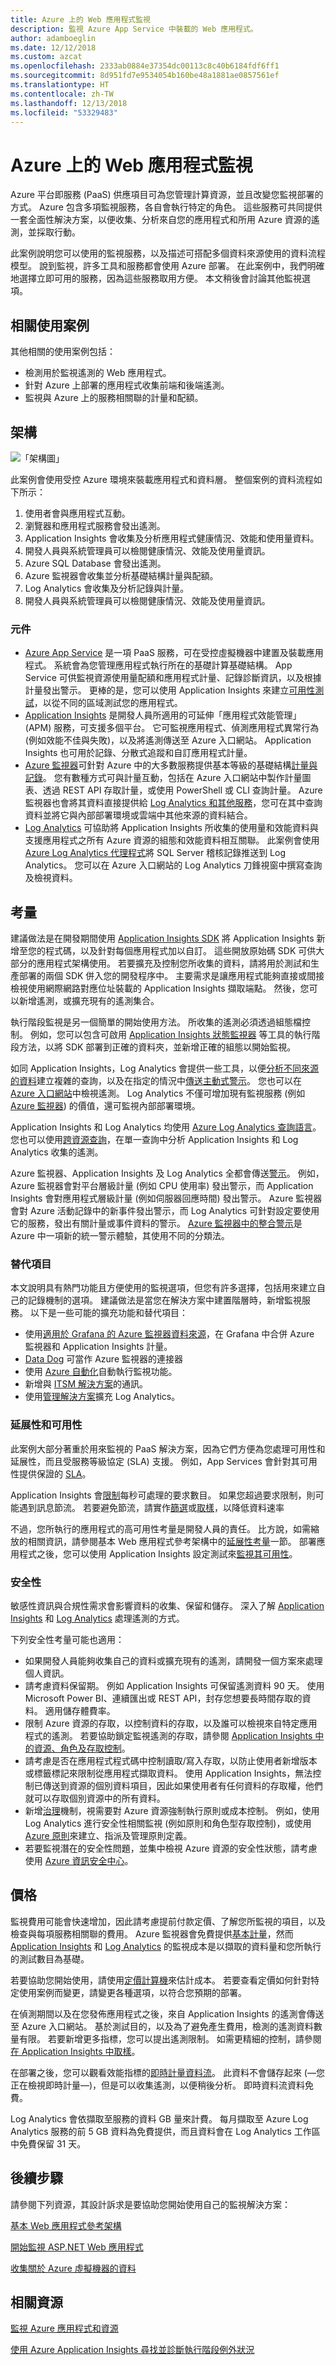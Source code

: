 ```yaml
---
title: Azure 上的 Web 應用程式監視
description: 監視 Azure App Service 中裝載的 Web 應用程式。
author: adamboeglin
ms.date: 12/12/2018
ms.custom: azcat
ms.openlocfilehash: 2333ab0884e37354dc00113c8c40b6184fdf6ff1
ms.sourcegitcommit: 8d951fd7e9534054b160be48a1881ae0857561ef
ms.translationtype: HT
ms.contentlocale: zh-TW
ms.lasthandoff: 12/13/2018
ms.locfileid: "53329483"
---
```

# <a name="web-application-monitoring-on-azure"></a>Azure 上的 Web 應用程式監視

Azure 平台即服務 (PaaS) 供應項目可為您管理計算資源，並且改變您監視部署的方式。 Azure 包含多項監視服務，各自會執行特定的角色。 這些服務可共同提供一套全面性解決方案，以便收集、分析來自您的應用程式和所用 Azure 資源的遙測，並採取行動。

此案例說明您可以使用的監視服務，以及描述可搭配多個資料來源使用的資料流程模型。 說到監視，許多工具和服務都會使用 Azure 部署。 在此案例中，我們明確地選擇立即可用的服務，因為這些服務取用方便。 本文稍後會討論其他監視選項。

## <a name="relevant-use-cases"></a>相關使用案例

其他相關的使用案例包括：

- 檢測用於監視遙測的 Web 應用程式。
- 針對 Azure 上部署的應用程式收集前端和後端遙測。
- 監視與 Azure 上的服務相關聯的計量和配額。

## <a name="architecture"></a>架構

![「架構圖」](./images/architecture-diagram-app-monitoring.svg)

此案例會使用受控 Azure 環境來裝載應用程式和資料層。 整個案例的資料流程如下所示：

1. 使用者會與應用程式互動。
2. 瀏覽器和應用程式服務會發出遙測。
3. Application Insights 會收集及分析應用程式健康情況、效能和使用量資料。
4. 開發人員與系統管理員可以檢閱健康情況、效能及使用量資訊。
5. Azure SQL Database 會發出遙測。
6. Azure 監視器會收集並分析基礎結構計量與配額。
7. Log Analytics 會收集及分析記錄與計量。
8. 開發人員與系統管理員可以檢閱健康情況、效能及使用量資訊。

### <a name="components"></a>元件

- [Azure App Service](/azure/app-service/) 是一項 PaaS 服務，可在受控虛擬機器中建置及裝載應用程式。 系統會為您管理應用程式執行所在的基礎計算基礎結構。 App Service 可供監視資源使用量配額和應用程式計量、記錄診斷資訊，以及根據計量發出警示。 更棒的是，您可以使用 Application Insights 來建立[可用性測試][availability-tests]，以從不同的區域測試您的應用程式。
- [Application Insights][application-insights] 是開發人員所適用的可延伸「應用程式效能管理」(APM) 服務，可支援多個平台。 它可監視應用程式、偵測應用程式異常行為 (例如效能不佳與失敗)，以及將遙測傳送至 Azure 入口網站。 Application Insights 也可用於記錄、分散式追蹤和自訂應用程式計量。
- [Azure 監視器][azure-monitor]可針對 Azure 中的大多數服務提供基本等級的基礎結構[計量與記錄][metrics]。 您有數種方式可與計量互動，包括在 Azure 入口網站中製作計量圖表、透過 REST API 存取計量，或使用 PowerShell 或 CLI 查詢計量。 Azure 監視器也會將其資料直接提供給 [Log Analytics 和其他服務]，您可在其中查詢資料並將它與內部部署環境或雲端中其他來源的資料結合。
- [Log Analytics][log-analytics] 可協助將 Application Insights 所收集的使用量和效能資料與支援應用程式之所有 Azure 資源的組態和效能資料相互關聯。 此案例會使用 [Azure Log Analytics 代理程式][Azure Log Analytics agent]將 SQL Server 稽核記錄推送到 Log Analytics。 您可以在 Azure 入口網站的 Log Analytics 刀鋒視窗中撰寫查詢及檢視資料。

## <a name="considerations"></a>考量

建議做法是在開發期間使用 [Application Insights SDK][Application Insights SDKs] 將 Application Insights 新增至您的程式碼，以及針對每個應用程式加以自訂。 這些開放原始碼 SDK 可供大部分的應用程式架構使用。 若要擴充及控制您所收集的資料，請將用於測試和生產部署的兩個 SDK 併入您的開發程序中。 主要需求是讓應用程式能夠直接或間接檢視使用網際網路對應位址裝載的 Application Insights 擷取端點。 然後，您可以新增遙測，或擴充現有的遙測集合。

執行階段監視是另一個簡單的開始使用方法。 所收集的遙測必須透過組態檔控制。 例如，您可以包含可啟用 [Application Insights 狀態監視器][Application Insights Status Monitor] 等工具的執行階段方法，以將 SDK 部署到正確的資料夾，並新增正確的組態以開始監視。

如同 Application Insights，Log Analytics 會提供一些工具，以便[分析不同來源的資料][analyzing data across sources]建立複雜的查詢，以及在指定的情況中[傳送主動式警示][sending proactive alerts]。 您也可以在 [Azure 入口網站][the Azure portal]中檢視遙測。 Log Analytics 不僅可增加現有監視服務 (例如 [Azure 監視器][azure-monitor]) 的價值，還可監視內部部署環境。

Application Insights 和 Log Analytics 均使用 [Azure Log Analytics 查詢語言][Azure Log Analytics Query Language]。 您也可以使用[跨資源查詢](https://azure.microsoft.com/blog/query-across-resources)，在單一查詢中分析 Application Insights 和 Log Analytics 收集的遙測。

Azure 監視器、Application Insights 及 Log Analytics 全都會傳送[警示](/azure/monitoring-and-diagnostics/monitoring-overview-alerts)。 例如，Azure 監視器會對平台層級計量 (例如 CPU 使用率) 發出警示，而 Application Insights 會對應用程式層級計量 (例如伺服器回應時間) 發出警示。 Azure 監視器會對 Azure 活動記錄中的新事件發出警示，而 Log Analytics 可針對設定要使用它的服務，發出有關計量或事件資料的警示。 [Azure 監視器中的整合警示](/azure/monitoring-and-diagnostics/monitoring-overview-unified-alerts)是 Azure 中一項新的統一警示體驗，其使用不同的分類法。

### <a name="alternatives"></a>替代項目

本文說明具有熱門功能且方便使用的監視選項，但您有許多選擇，包括用來建立自己的記錄機制的選項。 建議做法是當您在解決方案中建置階層時，新增監視服務。 以下是一些可能的擴充功能和替代項目：

- 使用[適用於 Grafana 的 Azure 監視器資料來源][Azure Monitor Data Source For Grafana]，在 Grafana 中合併 Azure 監視器和 Application Insights 計量。
- [Data Dog][data-dog] 可當作 Azure 監視器的連接器
- 使用 [Azure 自動化][Azure Automation]自動執行監視功能。
- 新增與 [ITSM 解決方案][ITSM solutions]的通訊。
- 使用[管理解決方案][management solution]擴充 Log Analytics。

### <a name="scalability-and-availability"></a>延展性和可用性

此案例大部分著重於用來監視的 PaaS 解決方案，因為它們方便為您處理可用性和延展性，而且受服務等級協定 (SLA) 支援。 例如，App Services 會針對其可用性提供保證的 [SLA][SLA]。

Application Insights 會[限制][app-insights-limits]每秒可處理的要求數目。 如果您超過要求限制，則可能遇到訊息節流。 若要避免節流，請實作[篩選][message-filtering]或[取樣][message-sampling]，以降低資料速率

不過，您所執行的應用程式的高可用性考量是開發人員的責任。 比方說，如需縮放的相關資訊，請參閱基本 Web 應用程式參考架構中的[延展性考量](#scalability-considerations)一節。 部署應用程式之後，您可以使用 Application Insights 設定測試來[監視其可用性][monitor its availability]。

### <a name="security"></a>安全性

敏感性資訊與合規性需求會影響資料的收集、保留和儲存。 深入了解 [Application Insights][application-insights] 和 [Log Analytics][log-analytics] 處理遙測的方式。

下列安全性考量可能也適用：

- 如果開發人員能夠收集自己的資料或擴充現有的遙測，請開發一個方案來處理個人資訊。
- 請考慮資料保留期。 例如 Application Insights 可保留遙測資料 90 天。 使用 Microsoft Power BI、連續匯出或 REST API，封存您想要長時間存取的資料。 適用儲存體費率。
- 限制 Azure 資源的存取，以控制資料的存取，以及誰可以檢視來自特定應用程式的遙測。 若要協助鎖定監視遙測的存取，請參閱 [Application Insights 中的資源、角色及存取控制][Resources, roles, and access control in Application Insights]。
- 請考慮是否在應用程式程式碼中控制讀取/寫入存取，以防止使用者新增版本或標籤標記來限制從應用程式擷取資料。 使用 Application Insights，無法控制已傳送到資源的個別資料項目，因此如果使用者有任何資料的存取權，他們就可以存取個別資源中的所有資料。
- 新增[治理](/azure/security/governance-in-azure)機制，視需要對 Azure 資源強制執行原則或成本控制。 例如，使用 Log Analytics 進行安全性相關監視 (例如原則和角色型存取控制)，或使用 [Azure 原則](/azure/azure-policy/azure-policy-introduction)來建立、指派及管理原則定義。
- 若要監視潛在的安全性問題，並集中檢視 Azure 資源的安全性狀態，請考慮使用 [Azure 資訊安全中心](/azure/security-center/security-center-intro)。

## <a name="pricing"></a>價格

監視費用可能會快速增加，因此請考慮提前付款定價、了解您所監視的項目，以及檢查與每項服務相關聯的費用。 Azure 監視器會免費提供[基本計量][ basic metrics]，然而 [Application Insights][application-insights-pricing] 和 [Log Analytics][log-analytics] 的監視成本是以擷取的資料量和您所執行的測試數目為基礎。

若要協助您開始使用，請使用[定價計算機][ pricing]來估計成本。 若要查看定價如何針對特定使用案例而變更，請變更各種選項，以符合您預期的部署。

在偵測期間以及在您發佈應用程式之後，來自 Application Insights 的遙測會傳送至 Azure 入口網站。 基於測試目的，以及為了避免產生費用，檢測的遙測資料數量有限。 若要新增更多指標，您可以提出遙測限制。 如需更精細的控制，請參閱[在 Application Insights 中取樣][Sampling in Application Insights]。

在部署之後，您可以觀看效能指標的[即時計量資料流][Live Metrics Stream]。 此資料不會儲存起來 (&mdash;您正在檢視即時計量&mdash;)，但是可以收集遙測，以便稍後分析。 即時資料流資料免費。

Log Analytics 會依擷取至服務的資料 GB 量來計費。 每月擷取至 Azure Log Analytics 服務的前 5 GB 資料為免費提供，而且資料會在 Log Analytics 工作區中免費保留 31 天。

## <a name="next-steps"></a>後續步驟

請參閱下列資源，其設計訴求是要協助您開始使用自己的監視解決方案：

[基本 Web 應用程式參考架構][Basic web application reference architecture]

[開始監視 ASP.NET Web 應用程式][Start monitoring your ASP.NET Web Application]

[收集關於 Azure 虛擬機器的資料][Collect data about Azure Virtual Machines]

## <a name="related-resources"></a>相關資源

[監視 Azure 應用程式和資源][Monitoring Azure applications and resources]

[使用 Azure Application Insights 尋找並診斷執行階段例外狀況][Find and diagnose run-time exceptions with Azure Application Insights]

<!-- links -->
[architecture]: ./images/architecture-diagram-app-monitoring.svg
[availability-tests]: /azure/application-insights/app-insights-monitor-web-app-availability
[application-insights]: /azure/application-insights/app-insights-overview
[azure-monitor]: /azure/monitoring-and-diagnostics/monitoring-overview-azure-monitor
[metrics]: /azure/monitoring-and-diagnostics/monitoring-supported-metrics
[Log Analytics 和其他服務]: /azure/log-analytics/log-analytics-azure-storage
[log-analytics]: /azure/log-analytics/log-analytics-overview
[Azure Log Analytics agent]: https://blogs.msdn.microsoft.com/sqlsecurity/2017/12/28/azure-log-analytics-oms-agent-now-collects-sql-server-audit-logs/
[application-insights-pricing]: https://azure.microsoft.com/pricing/details/application-insights/
[Application Insights SDKs]: /azure/application-insights/app-insights-asp-net
[Application Insights Status Monitor]: https://azure.microsoft.com/updates/application-insights-status-monitor-and-sdk-updated/
[analyzing data across sources]: /azure/log-analytics/log-analytics-dashboards
[sending proactive alerts]: /azure/log-analytics/log-analytics-alerts
[the Azure portal]: /azure/log-analytics/log-analytics-tutorial-dashboards
[Azure Log Analytics Query Language]: https://docs.loganalytics.io/docs/Learn
[cross-resource queries]: https://azure.microsoft.com/blog/query-across-resources/
[alerts]: /azure/monitoring-and-diagnostics/monitoring-overview-alerts
[Alerts (Preview)]: /azure/monitoring-and-diagnostics/monitoring-overview-unified-alerts
[Azure Monitor Data Source For Grafana]: https://grafana.com/plugins/grafana-azure-monitor-datasource
[Azure Automation]: /azure/automation/automation-intro
[ITSM solutions]: https://azure.microsoft.com/blog/itsm-connector-for-azure-is-now-generally-available/
[management solution]: /azure/monitoring/monitoring-solutions
[SLA]: https://azure.microsoft.com/support/legal/sla/app-service/v1_4/
[monitor its availability]: /azure/application-insights/app-insights-monitor-web-app-availability
[Resources, roles, and access control in Application Insights]: /azure/application-insights/app-insights-resources-roles-access-control
[basic metrics]: /azure/monitoring-and-diagnostics/monitoring-supported-metrics
[pricing]: https://azure.microsoft.com/pricing/calculator/#log-analyticsc126d8c1-ec9c-4e5b-9b51-4db95d06a9b1
[Sampling in Application Insights]: /azure/application-insights/app-insights-sampling
[Live Metrics Stream]: /azure/application-insights/app-insights-live-stream
[Basic web application reference architecture]: /azure/architecture/reference-architectures/app-service-web-app/basic-web-app#scalability-considerations
[Start monitoring your ASP.NET Web Application]: /azure/application-insights/quick-monitor-portal
[Collect data about Azure Virtual Machines]: /azure/log-analytics/log-analytics-quick-collect-azurevm
[Monitoring Azure applications and resources]: /azure/monitoring-and-diagnostics/monitoring-overview
[Find and diagnose run-time exceptions with Azure Application Insights]: /azure/application-insights/app-insights-tutorial-runtime-exceptions
[data-dog]: https://www.datadoghq.com/blog/azure-monitoring-enhancements/
[app-insights-limits]: /azure/azure-subscription-service-limits#application-insights-limits
[message-filtering]: /azure/application-insights/app-insights-api-filtering-sampling
[message-sampling]: /azure/application-insights/app-insights-sampling
